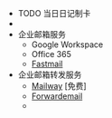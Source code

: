 - TODO  当日日记制卡
-
- 企业邮箱服务
	- Google Workspace
	- Office 365
	- [Fastmail](https://www.fastmail.com/)
- 企业邮箱转发服务
	- [Mailway](https://mailway.app/) [免费]
	- [Forwardemail](https://forwardemail.net/en)
	-